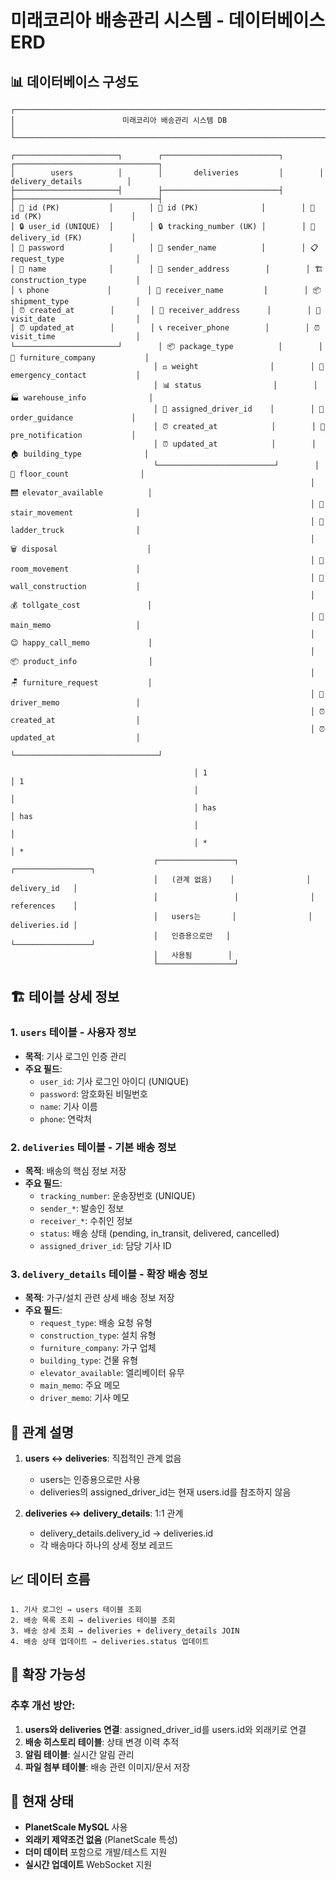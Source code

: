 # 미래코리아 배송관리 시스템 - 데이터베이스 ERD

## 📊 데이터베이스 구성도

```
┌─────────────────────────────────────────────────────────────────────────────┐
│                        미래코리아 배송관리 시스템 DB                        │
└─────────────────────────────────────────────────────────────────────────────┘

┌───────────────────────┐        ┌──────────────────────────┐        ┌────────────────────────────────┐
│        users          │        │       deliveries         │        │      delivery_details          │
├───────────────────────┤        ├──────────────────────────┤        ├────────────────────────────────┤
│ 🔑 id (PK)           │        │ 🔑 id (PK)              │        │ 🔑 id (PK)                    │
│ 🔒 user_id (UNIQUE)  │        │ 🔒 tracking_number (UK) │        │ 🔗 delivery_id (FK)           │
│ 🔐 password          │        │ 👤 sender_name          │        │ 📋 request_type                │
│ 👤 name              │        │ 📍 sender_address        │        │ 🏗️ construction_type           │
│ 📞 phone             │        │ 👤 receiver_name         │        │ 📦 shipment_type               │
│ ⏰ created_at        │        │ 📍 receiver_address      │        │ 📅 visit_date                  │
│ ⏰ updated_at        │        │ 📞 receiver_phone        │        │ ⏰ visit_time                  │
└───────────────────────┘        │ 📦 package_type          │        │ 🏢 furniture_company           │
                                │ ⚖️ weight                │        │ 🚨 emergency_contact           │
                                │ 📊 status                │        │ 🏭 warehouse_info              │
                                │ 🚛 assigned_driver_id    │        │ 📖 order_guidance             │
                                │ ⏰ created_at            │        │ 📢 pre_notification           │
                                │ ⏰ updated_at            │        │ 🏠 building_type              │
                                └──────────────────────────┘        │ 🏢 floor_count                │
                                                                   │ 🛗 elevator_available          │
                                                                   │ 🚶 stair_movement              │
                                                                   │ 🚛 ladder_truck                │
                                                                   │ 🗑️ disposal                    │
                                                                   │ 🚪 room_movement               │
                                                                   │ 🔧 wall_construction           │
                                                                   │ 💰 tollgate_cost               │
                                                                   │ 📝 main_memo                   │
                                                                   │ 😊 happy_call_memo             │
                                                                   │ 📦 product_info                │
                                                                   │ 🪑 furniture_request           │
                                                                   │ 🚛 driver_memo                 │
                                                                   │ ⏰ created_at                  │
                                                                   │ ⏰ updated_at                  │
                                                                   └────────────────────────────────┘

                                         │ 1                              │ 1
                                         │                                │
                                         │ has                            │ has
                                         │                                │
                                         │ *                              │ *
                                ┌─────────────────┐                ┌─────────────────┐
                                │   (관계 없음)    │                │   delivery_id   │
                                │                 │                │   references    │
                                │   users는       │                │   deliveries.id │
                                │   인증용으로만   │                └─────────────────┘
                                │   사용됨        │
                                └─────────────────┘
```

## 🏗️ 테이블 상세 정보

### 1. `users` 테이블 - 사용자 정보
- **목적**: 기사 로그인 인증 관리
- **주요 필드**:
  - `user_id`: 기사 로그인 아이디 (UNIQUE)
  - `password`: 암호화된 비밀번호
  - `name`: 기사 이름
  - `phone`: 연락처

### 2. `deliveries` 테이블 - 기본 배송 정보
- **목적**: 배송의 핵심 정보 저장
- **주요 필드**:
  - `tracking_number`: 운송장번호 (UNIQUE)
  - `sender_*`: 발송인 정보
  - `receiver_*`: 수취인 정보
  - `status`: 배송 상태 (pending, in_transit, delivered, cancelled)
  - `assigned_driver_id`: 담당 기사 ID

### 3. `delivery_details` 테이블 - 확장 배송 정보
- **목적**: 가구/설치 관련 상세 배송 정보 저장
- **주요 필드**:
  - `request_type`: 배송 요청 유형
  - `construction_type`: 설치 유형
  - `furniture_company`: 가구 업체
  - `building_type`: 건물 유형
  - `elevator_available`: 엘리베이터 유무
  - `main_memo`: 주요 메모
  - `driver_memo`: 기사 메모

## 🔗 관계 설명

1. **users ↔ deliveries**: 직접적인 관계 없음
   - users는 인증용으로만 사용
   - deliveries의 assigned_driver_id는 현재 users.id를 참조하지 않음

2. **deliveries ↔ delivery_details**: 1:1 관계
   - delivery_details.delivery_id → deliveries.id
   - 각 배송마다 하나의 상세 정보 레코드

## 📈 데이터 흐름

```
1. 기사 로그인 → users 테이블 조회
2. 배송 목록 조회 → deliveries 테이블 조회
3. 배송 상세 조회 → deliveries + delivery_details JOIN
4. 배송 상태 업데이트 → deliveries.status 업데이트
```

## 🚀 확장 가능성

### 추후 개선 방안:
1. **users와 deliveries 연결**: assigned_driver_id를 users.id와 외래키로 연결
2. **배송 히스토리 테이블**: 상태 변경 이력 추적
3. **알림 테이블**: 실시간 알림 관리
4. **파일 첨부 테이블**: 배송 관련 이미지/문서 저장

## 💾 현재 상태

- **PlanetScale MySQL** 사용
- **외래키 제약조건 없음** (PlanetScale 특성)
- **더미 데이터** 포함으로 개발/테스트 지원
- **실시간 업데이트** WebSocket 지원
